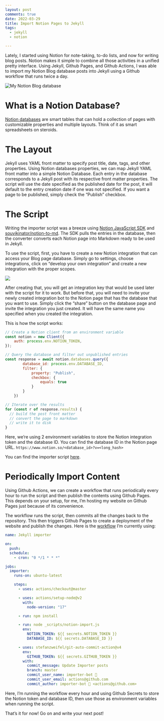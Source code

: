 ```yaml
---
layout: post
comments: true
date: 2022-03-29
title: Import Notion Pages to Jekyll
tags:
  - jekyll
  - notion

---
```


Lately, I started using Notion for note-taking, to-do lists, and now for writing blog posts. Notion makes it simple to combine all those activities in a unified pretty interface. Using Jekyll, Github Pages, and Github Actions, I was able to import my Notion Blog database posts into Jekyll using a Github workflow that runs twice a day.

![My Notion Blog database](https://s3.us-west-2.amazonaws.com/secure.notion-static.com/e93d2eeb-9f9e-46e3-9e81-181a939cbb68/Untitled.jpeg?X-Amz-Algorithm=AWS4-HMAC-SHA256&X-Amz-Content-Sha256=UNSIGNED-PAYLOAD&X-Amz-Credential=AKIAT73L2G45EIPT3X45%2F20220329%2Fus-west-2%2Fs3%2Faws4_request&X-Amz-Date=20220329T201757Z&X-Amz-Expires=3600&X-Amz-Signature=66dee8d154a5e9bc816d5ae17ccef14f9d925b8ace7585ed0a7cf213baac109d&X-Amz-SignedHeaders=host&x-id=GetObject)

# What is a Notion Database?

[Notion databases](https://www.notion.so/help/guides/creating-a-database) are smart tables that can hold a collection of pages with customizable properties and multiple layouts. Think of it as smart spreadsheets on steroids.

# The Layout

Jekyll uses YAML front matter to specify post title, date, tags, and other properties. Using Notion databases properties, we can map Jekyll YAML front matter into a simple Notion Database. Each entry in the database corresponds to a Jekyll post with its respective front matter properties. The script will use the date specified as the published date for the post, it will default to the entry creation date if one was not specified. If you want a page to be published, simply check the “Publish” checkbox.

# The Script

Writing the importer script was a breeze using [Notion JavaScript SDK](https://github.com/makenotion/notion-sdk-js) and [souvikinator/notion-to-md](https://github.com/souvikinator/notion-to-md). The SDK pulls the entries in the database, then the converter converts each Notion page into Markdown ready to be used in Jekyll.

To use the script, first, you have to create a new Notion integration that can access your Blog page database. Simply go to settings, choose integrations, click on “develop your own integration” and create a new integration with the proper scopes.

![](https://s3.us-west-2.amazonaws.com/secure.notion-static.com/b9ae53ab-a4de-4b31-84bf-8b95b8aef7e3/Untitled.png?X-Amz-Algorithm=AWS4-HMAC-SHA256&X-Amz-Content-Sha256=UNSIGNED-PAYLOAD&X-Amz-Credential=AKIAT73L2G45EIPT3X45%2F20220329%2Fus-west-2%2Fs3%2Faws4_request&X-Amz-Date=20220329T201757Z&X-Amz-Expires=3600&X-Amz-Signature=482c21133cdc22ecc0ec60251faa3328afb7069e3da6e7c1c8ecae46038084c4&X-Amz-SignedHeaders=host&x-id=GetObject)

After creating that, you will get an integration key that would be used later with the script for it to work. But before that, you will need to invite your newly created integration bot to the Notion page that has the database that you want to use. Simply click the “share” button on the database page and invite the integration you just created. It will have the same name you specified when you created the integration.

This is how the script works:

```javascript
// Create a Notion client from an environment variable
const notion = new Client({
	auth: process.env.NOTION_TOKEN,
});

// Query the database and filter out unpublished entries
const response = await notion.databases.query({
		database_id: process.env.DATABASE_ID,
		filter: {
			property: "Publish",
			checkbox: {
				equals: true
			}
		}
	})

// Iterate over the results
for (const r of response.results) {
  // build the post front matter
  // convert the page to markdown
  // write it to disk
}
```

Here, we’re using 2 environment variables to store the Notion integration token and the database ID. You can find the database ID in the Notion page URL. `https://www.notion.so/<database_id>?v=<long_hash>`

You can find the importer script [here](https://github.com/aymanbagabas/aymanbagabas.github.io/blob/abd711ed3033a9416b7fedd5c3561a896ae13888/_scripts/notion-import.js).

# Periodically Import Content

Using Github Actions, we can create a workflow that runs periodically every hour to run the script and then publish the contents using Github Pages. This depends on your setup, for me, I’m hosting my website on Github Pages just because of its convenience.

The workflow runs the script, then commits all the changes back to the repository. This then triggers Github Pages to create a deployment of the website and publish the changes. Here is the [workflow](https://github.com/aymanbagabas/aymanbagabas.github.io/blob/master/.github/workflows/importer.yml) I’m currently using:

```yaml
name: Jekyll importer

on:
  push:
  schedule:
    - cron: "0 */1 * * *"

jobs:
  importer:
    runs-on: ubuntu-latest

    steps:
      - uses: actions/checkout@master

      - uses: actions/setup-node@v2
        with:
          node-version: "17"

      - run: npm install

      - run: node _scripts/notion-import.js
        env:
          NOTION_TOKEN: ${{ secrets.NOTION_TOKEN }}
          DATABASE_ID: ${{ secrets.DATABASE_ID }}

      - uses: stefanzweifel/git-auto-commit-action@v4
        env:
          GITHUB_TOKEN: ${{ secrets.GITHUB_TOKEN }}
        with:
          commit_message: Update Importer posts
          branch: master
          commit_user_name: importer-bot 🤖
          commit_user_email: actions@github.com
          commit_author: importer-bot 🤖 <actions@github.com>
```

Here, I’m running the workflow every hour and using Github Secrets to store the Notion token and database ID, then use those as environment variables when running the script.

That’s it for now! Go on and write your next post!
